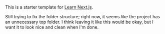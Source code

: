 This is a starter template for [Learn Next.js](https://nextjs.org/learn). 

Still trying to fix the folder structure; right now, it seems like the project has an unnecessary top folder. I think leaving it like this would be okay, but I want it to look nice and clean when I'm done.
